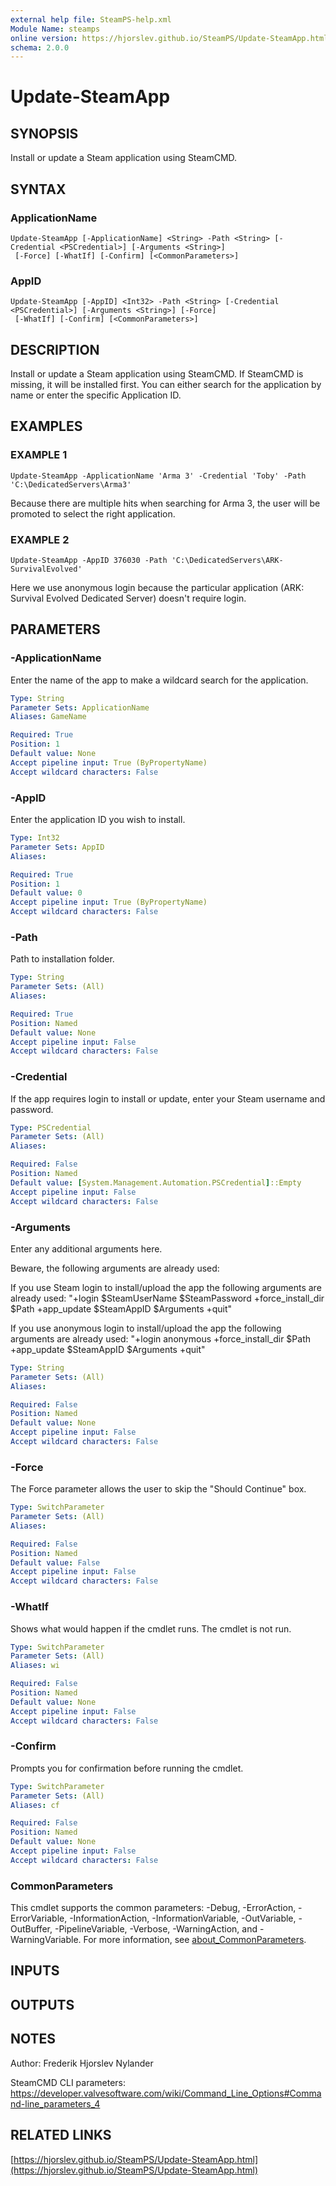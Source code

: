 ```yaml
---
external help file: SteamPS-help.xml
Module Name: steamps
online version: https://hjorslev.github.io/SteamPS/Update-SteamApp.html
schema: 2.0.0
---
```


# Update-SteamApp

## SYNOPSIS
Install or update a Steam application using SteamCMD.

## SYNTAX

### ApplicationName
```
Update-SteamApp [-ApplicationName] <String> -Path <String> [-Credential <PSCredential>] [-Arguments <String>]
 [-Force] [-WhatIf] [-Confirm] [<CommonParameters>]
```

### AppID
```
Update-SteamApp [-AppID] <Int32> -Path <String> [-Credential <PSCredential>] [-Arguments <String>] [-Force]
 [-WhatIf] [-Confirm] [<CommonParameters>]
```

## DESCRIPTION
Install or update a Steam application using SteamCMD.
If SteamCMD is missing, it will be installed first.
You can either search for the application by name or enter the specific Application ID.

## EXAMPLES

### EXAMPLE 1
```
Update-SteamApp -ApplicationName 'Arma 3' -Credential 'Toby' -Path 'C:\DedicatedServers\Arma3'
```

Because there are multiple hits when searching for Arma 3, the user will be promoted to select the right application.

### EXAMPLE 2
```
Update-SteamApp -AppID 376030 -Path 'C:\DedicatedServers\ARK-SurvivalEvolved'
```

Here we use anonymous login because the particular application (ARK: Survival Evolved Dedicated Server) doesn't require login.

## PARAMETERS

### -ApplicationName
Enter the name of the app to make a wildcard search for the application.

```yaml
Type: String
Parameter Sets: ApplicationName
Aliases: GameName

Required: True
Position: 1
Default value: None
Accept pipeline input: True (ByPropertyName)
Accept wildcard characters: False
```

### -AppID
Enter the application ID you wish to install.

```yaml
Type: Int32
Parameter Sets: AppID
Aliases:

Required: True
Position: 1
Default value: 0
Accept pipeline input: True (ByPropertyName)
Accept wildcard characters: False
```

### -Path
Path to installation folder.

```yaml
Type: String
Parameter Sets: (All)
Aliases:

Required: True
Position: Named
Default value: None
Accept pipeline input: False
Accept wildcard characters: False
```

### -Credential
If the app requires login to install or update, enter your Steam username and password.

```yaml
Type: PSCredential
Parameter Sets: (All)
Aliases:

Required: False
Position: Named
Default value: [System.Management.Automation.PSCredential]::Empty
Accept pipeline input: False
Accept wildcard characters: False
```

### -Arguments
Enter any additional arguments here.

Beware, the following arguments are already used:

If you use Steam login to install/upload the app the following arguments are already used: "+login $SteamUserName $SteamPassword +force_install_dir $Path +app_update $SteamAppID $Arguments +quit"

If you use anonymous login to install/upload the app the following arguments are already used: "+login anonymous +force_install_dir $Path +app_update $SteamAppID $Arguments +quit"

```yaml
Type: String
Parameter Sets: (All)
Aliases:

Required: False
Position: Named
Default value: None
Accept pipeline input: False
Accept wildcard characters: False
```

### -Force
The Force parameter allows the user to skip the "Should Continue" box.

```yaml
Type: SwitchParameter
Parameter Sets: (All)
Aliases:

Required: False
Position: Named
Default value: False
Accept pipeline input: False
Accept wildcard characters: False
```

### -WhatIf
Shows what would happen if the cmdlet runs.
The cmdlet is not run.

```yaml
Type: SwitchParameter
Parameter Sets: (All)
Aliases: wi

Required: False
Position: Named
Default value: None
Accept pipeline input: False
Accept wildcard characters: False
```

### -Confirm
Prompts you for confirmation before running the cmdlet.

```yaml
Type: SwitchParameter
Parameter Sets: (All)
Aliases: cf

Required: False
Position: Named
Default value: None
Accept pipeline input: False
Accept wildcard characters: False
```

### CommonParameters
This cmdlet supports the common parameters: -Debug, -ErrorAction, -ErrorVariable, -InformationAction, -InformationVariable, -OutVariable, -OutBuffer, -PipelineVariable, -Verbose, -WarningAction, and -WarningVariable. For more information, see [about_CommonParameters](http://go.microsoft.com/fwlink/?LinkID=113216).

## INPUTS

## OUTPUTS

## NOTES
Author: Frederik Hjorslev Nylander

SteamCMD CLI parameters: https://developer.valvesoftware.com/wiki/Command_Line_Options#Command-line_parameters_4

## RELATED LINKS

[https://hjorslev.github.io/SteamPS/Update-SteamApp.html](https://hjorslev.github.io/SteamPS/Update-SteamApp.html)


